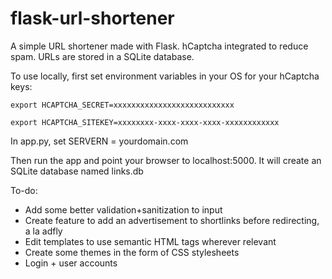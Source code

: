 # flask-url-shortener
A simple URL shortener made with Flask. hCaptcha integrated to reduce spam. URLs are stored in a SQLite database.

To use locally, first set environment variables in your OS for your hCaptcha keys:

`export HCAPTCHA_SECRET=xxxxxxxxxxxxxxxxxxxxxxxxxxx`

`export HCAPTCHA_SITEKEY=xxxxxxxx-xxxx-xxxx-xxxx-xxxxxxxxxxxx`

In app.py, set SERVERN = yourdomain.com

Then run the app and point your browser to localhost:5000. It will create an SQLite database named links.db

To-do:

- Add some better validation+sanitization to input
- Create feature to add an advertisement to shortlinks before redirecting, a la adfly
- Edit templates to use semantic HTML tags wherever relevant
- Create some themes in the form of CSS stylesheets
- Login + user accounts
